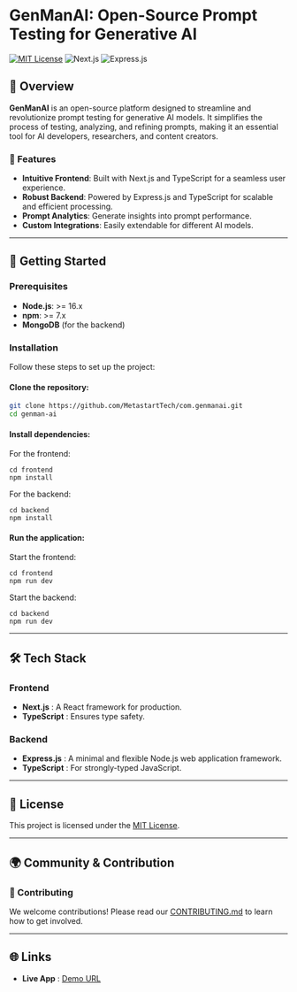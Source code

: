 # GenManAI: Open-Source Prompt Testing for Generative AI

[![MIT License](https://img.shields.io/badge/License-MIT-blue.svg)](LICENSE)
![Next.js](https://img.shields.io/badge/Frontend-Next.js-blue)
![Express.js](https://img.shields.io/badge/Backend-Express.js-green)

## 🌟 Overview

**GenManAI** is an open-source platform designed to streamline and revolutionize prompt testing for generative AI models. It simplifies the process of testing, analyzing, and refining prompts, making it an essential tool for AI developers, researchers, and content creators.

### 🎯 Features

- **Intuitive Frontend**: Built with Next.js and TypeScript for a seamless user experience.
- **Robust Backend**: Powered by Express.js and TypeScript for scalable and efficient processing.
- **Prompt Analytics**: Generate insights into prompt performance.
- **Custom Integrations**: Easily extendable for different AI models.

---

## 🚀 Getting Started

### Prerequisites

- **Node.js**: >= 16.x
- **npm**: >= 7.x
- **MongoDB** (for the backend)

### Installation

Follow these steps to set up the project:

#### Clone the repository:

```bash
git clone https://github.com/MetastartTech/com.genmanai.git
cd genman-ai
```

#### Install dependencies:

For the frontend:

```
cd frontend
npm install

```

For the backend:

```
cd backend
npm install

```

#### Run the application:

Start the frontend:

```
cd frontend
npm run dev

```

Start the backend:

```
cd backend
npm run dev

```

---

## 🛠️ Tech Stack

### Frontend

* **Next.js** : A React framework for production.
* **TypeScript** : Ensures type safety.

### Backend

* **Express.js** : A minimal and flexible Node.js web application framework.
* **TypeScript** : For strongly-typed JavaScript.

---

## 📜 License

This project is licensed under the [MIT License](LICENSE).

---

## 🌍 Community & Contribution

### 🤝 Contributing

We welcome contributions! Please read our [CONTRIBUTING.md](CONTRIBUTING.md) to learn how to get involved.

---

## 🌐 Links

* **Live App** : [Demo URL](https://www.genmanai.com)
